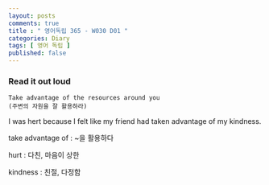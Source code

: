 ```yaml
---
layout: posts
comments: true
title : " 영어독립 365 - W030 D01 "
categories: Diary
tags: [ 영어 독립 ]
published: false
---
```


### Read it out loud

```text
Take advantage of the resources around you
(주변의 자원을 잘 활용하라)
```

I was hert because I felt like my friend had taken advantage of my kindness.

take advantage of
 : ~을 활용하다

hurt
 : 다친, 마음이 상한

kindness
 : 친절, 다정함
